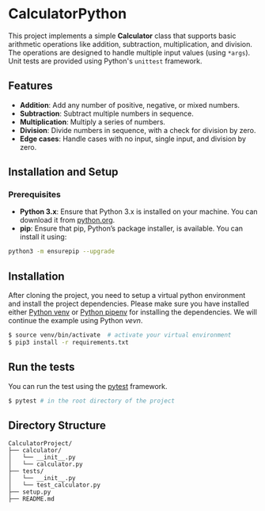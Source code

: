 # CalculatorPython

This project implements a simple **Calculator** class that supports basic arithmetic operations like addition, subtraction, multiplication, and division. The operations are designed to handle multiple input values (using `*args`). Unit tests are provided using Python's `unittest` framework.

## Features

- **Addition**: Add any number of positive, negative, or mixed numbers.
- **Subtraction**: Subtract multiple numbers in sequence.
- **Multiplication**: Multiply a series of numbers.
- **Division**: Divide numbers in sequence, with a check for division by zero.
- **Edge cases**: Handle cases with no input, single input, and division by zero.

## Installation and Setup

### Prerequisites

- **Python 3.x**: Ensure that Python 3.x is installed on your machine. You can download it from [python.org](https://www.python.org/downloads/).
- **pip**: Ensure that pip, Python’s package installer, is available. You can install it using:

```bash
python3 -m ensurepip --upgrade
```

## Installation

After cloning the project, you need to setup a virtual python environment and install the project dependencies. Please make sure you have installed either [Python venv](https://docs.python.org/3/library/venv.html) or [Python pipenv](https://pipenv.pypa.io/en/latest/) for installing the dependencies.
We will continue the example using Python *vevn*.

```bash
$ source venv/bin/activate  # activate your virtual environment
$ pip3 install -r requirements.txt
```

## Run the tests

You can  run the test using the [pytest](https://docs.pytest.org/en/stable/) framework.

```bash
$ pytest # in the root directory of the project
```

## Directory Structure

    CalculatorProject/
    ├── calculator/
    │   └── __init__.py
    │   └── calculator.py
    ├── tests/
    │   └── __init__.py
    │   └── test_calculator.py
    ├── setup.py
    ├── README.md


